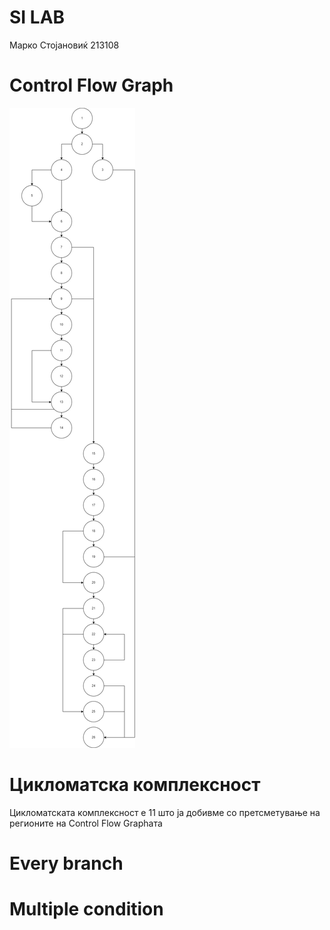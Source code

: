 # SI LAB
Марко Стојановиќ 213108

# Control Flow Graph
![cfg](cfg.png)

# Цикломатска комплексност
Цикломатската комплексност е 11 што ја добивме со претсметување на регионите на Control Flow Graphата

# Every branch


# Multiple condition
